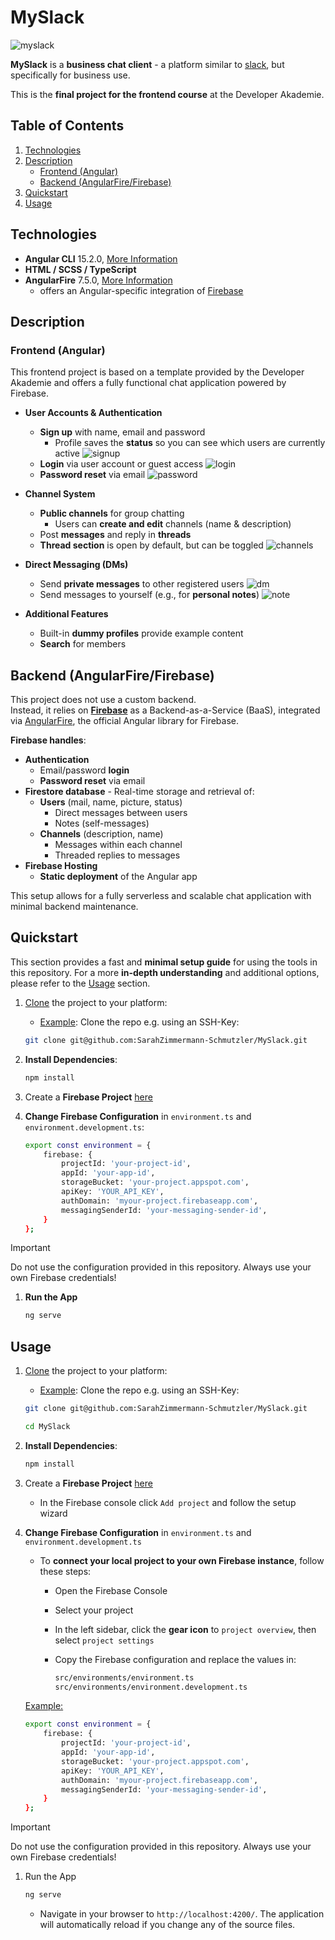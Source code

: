 # MySlack

![myslack](https://raw.githubusercontent.com/SarahZimmermann-Schmutzler/MySlack/main/img_github/myslack.png)

**MySlack** is a **business chat client** - a platform similar to [slack](https://slack.com/intl/de-de), but specifically for business use.  
  
This is the **final project for the frontend course** at the Developer Akademie.

## Table of Contents

1. [Technologies](#technologies)  
1. [Description](#description)
   * [Frontend (Angular)](#frontend-angular)
   * [Backend (AngularFire/Firebase)](#backend-angularfirefirebase)
1. [Quickstart](#quickstart)  
1. [Usage](#usage)

## Technologies

* **Angular CLI** 15.2.0, [More Information](https://github.com/angular/angular-cli)
* **HTML / SCSS / TypeScript**
* **AngularFire** 7.5.0, [More Information](https://github.com/angular/angularfire)
  * offers an Angular-specific integration of [Firebase](https://firebase.google.com/)

## Description

### Frontend (Angular)

This frontend project is based on a template provided by the Developer Akademie and offers a fully functional chat application powered by Firebase.

* **User Accounts & Authentication**
  * **Sign up** with name, email and password
    * Profile saves the **status** so you can see which users are currently active
    ![signup](https://raw.githubusercontent.com/SarahZimmermann-Schmutzler/MySlack/main/img_github/signup.png)
  * **Login** via user account or guest access
    ![login](https://raw.githubusercontent.com/SarahZimmermann-Schmutzler/MySlack/main/img_github/login.png)
  * **Password reset** via email
    ![password](https://raw.githubusercontent.com/SarahZimmermann-Schmutzler/MySlack/main/img_github/password.png)

* **Channel System**
  * **Public channels** for group chatting
    * Users can **create and edit** channels (name & description)
  * Post **messages** and reply in **threads**
  * **Thread section** is open by default, but can be toggled
    ![channels](https://raw.githubusercontent.com/SarahZimmermann-Schmutzler/MySlack/main/img_github/channels.png)

* **Direct Messaging (DMs)**
  * Send **private messages** to other registered users
    ![dm](https://raw.githubusercontent.com/SarahZimmermann-Schmutzler/MySlack/main/img_github/dm.png)
  * Send messages to yourself (e.g., for **personal notes**)
    ![note](https://raw.githubusercontent.com/SarahZimmermann-Schmutzler/MySlack/main/img_github/notes.png)

* **Additional Features**
  * Built-in **dummy profiles** provide example content
  * **Search** for members

## Backend (AngularFire/Firebase)

This project does not use a custom backend.  
Instead, it relies on [**Firebase**](https://firebase.google.com/) as a Backend-as-a-Service (BaaS), integrated via [AngularFire](https://github.com/angular/angularfire), the official Angular library for Firebase.  
  
**Firebase handles**:

* **Authentication**
  * Email/password **login**
  * **Password reset** via email
* **Firestore database** - Real-time storage and retrieval of:
  * **Users** (mail, name, picture, status)
    * Direct messages between users
    * Notes (self-messages)
  * **Channels** (description, name)
    * Messages within each channel
    * Threaded replies to messages
* **Firebase Hosting**
  * **Static deployment** of the Angular app

This setup allows for a fully serverless and scalable chat application with minimal backend maintenance.

## Quickstart

This section provides a fast and **minimal setup guide** for using the tools in this repository. For a more **in-depth understanding** and additional options, please refer to the [Usage](#usage) section.

1. [Clone](https://docs.github.com/en/repositories/creating-and-managing-repositories/cloning-a-repository) the project to your platform:
    * <ins>Example</ins>: Clone the repo e.g. using an SSH-Key:  

    ```bash
    git clone git@github.com:SarahZimmermann-Schmutzler/MySlack.git
    ```

1. **Install Dependencies**:

    ```bash
    npm install
    ```

1. Create a **Firebase Project** [here](https://console.firebase.google.com)

1. **Change Firebase Configuration** in `environment.ts` and `environment.development.ts`:

    ```bash
    export const environment = {
        firebase: {
            projectId: 'your-project-id',
            appId: 'your-app-id',
            storageBucket: 'your-project.appspot.com',
            apiKey: 'YOUR_API_KEY',
            authDomain: 'myour-project.firebaseapp.com',
            messagingSenderId: 'your-messaging-sender-id',
        }
    };
    ```

> [!IMPORTANT]
> Do not use the configuration provided in this repository. Always use your own Firebase credentials!

1. **Run the App**

    ```bash
    ng serve
    ```

## Usage

1. [Clone](https://docs.github.com/en/repositories/creating-and-managing-repositories/cloning-a-repository) the project to your platform:
    * <ins>Example</ins>: Clone the repo e.g. using an SSH-Key:  

    ```bash
    git clone git@github.com:SarahZimmermann-Schmutzler/MySlack.git
    ```

    ```bash
    cd MySlack
    ```

1. **Install Dependencies**:

    ```bash
    npm install
    ```

1. Create a **Firebase Project** [here](https://console.firebase.google.com)

   * In the Firebase console click `Add project` and follow the setup wizard

1. **Change Firebase Configuration** in `environment.ts` and `environment.development.ts`

   * To **connect your local project to your own Firebase instance**, follow these steps:
     * Open the Firebase Console
     * Select your project
     * In the left sidebar, click the **gear icon** to `project overview`, then select `project settings`
     * Copy the Firebase configuration and replace the values in:

       ```bash
       src/environments/environment.ts  
       src/environments/environment.development.ts
       ```

    <ins>Example:</ins>

    ```bash
    export const environment = {
        firebase: {
            projectId: 'your-project-id',
            appId: 'your-app-id',
            storageBucket: 'your-project.appspot.com',
            apiKey: 'YOUR_API_KEY',
            authDomain: 'myour-project.firebaseapp.com',
            messagingSenderId: 'your-messaging-sender-id',
        }
    };
    ```

> [!IMPORTANT]
> Do not use the configuration provided in this repository. Always use your own Firebase credentials!

1. Run the App

    ```bash
    ng serve
    ```

    * Navigate in your browser to `http://localhost:4200/`. The application will automatically reload if you change any of the source files.
